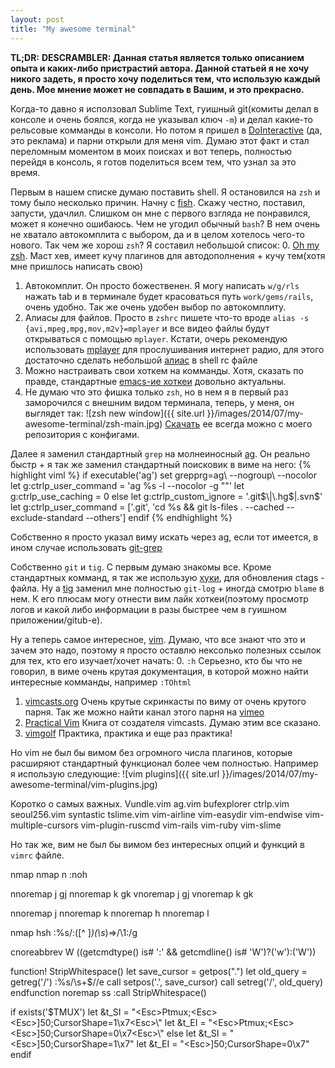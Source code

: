 ```yaml
---
layout: post
title: "My awesome terminal"
---
```


**TL;DR:**
**DESCRAMBLER: Данная статья является только описанием опыта и каких-либо пристрастий автора. 
Данной статьей я не хочу никого задеть, я просто хочу поделиться тем, что использую каждый день. 
Мое мнение может не совпадать в Вашим, и это прекрасно.** 

Когда-то давно я исползовал Sublime Text, гуишный git(комиты делал в консоле и очень боялся, когда не указывал ключ `-m`) и делал какие-то рельсовые комманды в консоли.
Но потом я пришел в [DoInteractive](http://dointeractive.ru/) (да, это реклама) и парни открыли для меня vim. 
Думаю этот факт и стал переломным моментом в моих поисках и вот теперь, полностью перейдя в консоль, я готов поделиться всем тем, что узнал за это время.

Первым в нашем списке думаю поставить shell. Я остановился на `zsh` и тому было несколько причин.
Начну с [fish](http://fishshell.com/). Скажу честно, поставил, запусти, удачлил. Слишком он мне с первого взгляда не понравился, может я конечно ошибаюсь.
Чем не угодил обычный `bash`? В нем очень не хватало автокомплита с выбором, да и в целом хотелось чего-то нового. 
Так чем же хорош `zsh`? Я составил небольшой список:
0. [Oh my zsh](https://github.com/robbyrussell/oh-my-zsh). Маст хев, имеет кучу плагинов для автодополнения + кучу тем(хотя мне пришлось написать свою)
1. Автокомплит. Он просто божественен. Я могу написать `w/g/rls` нажать tab и в терминале будет красоваться путь `work/gems/rails`, очень удобно. Так же очень удобен выбор по автокомплиту.
2. Алиасы для файлов. Просто в `zshrc` пишете что-то вроде `alias -s {avi,mpeg,mpg,mov,m2v}=mplayer` и все видео файлы будут открываться с помощью `mplayer`. Кстати, очерь рекомендую использовать [mplayer](http://www.mplayerhq.hu/) для прослушивания интернет радио, для этого достаточно сделать небольшой [алиас](https://github.com/davydovanton/dotfiles/blob/master/zsh/zshrc#L75-L76) в shell rc файле
3. Можно настраивать свои хоткем на комманды. Хотя, сказать по правде, стандартные [emacs-ие хоткеи](http://www.catonmat.net/download/readline-emacs-editing-mode-cheat-sheet.pdf) довольно актуальны.
4. Не думаю что это фишка только `zsh`, но в нем я в первый раз заморочился с внешним видом терминала, теперь, у меня, он выглядет так:
![zsh new window]({{ site.url }}/images/2014/07/my-awesome-terminal/zsh-main.jpg)
[Скачать](https://github.com/davydovanton/dotfiles/blob/master/zsh/themes/excess.zsh-theme) ее всегда можно с моего репозитория с конфигами.

Далее я заменил стандартный `grep` на молнеиносный [ag](https://github.com/ggreer/the_silver_searcher). Он реально быстр + я так же заменил стандартный поисковик в виме на него:
{% highlight viml %}
if executable('ag')
  set grepprg=ag\ --nogroup\ --nocolor
  let g:ctrlp_user_command = 'ag %s -l --nocolor -g ""'
  let g:ctrlp_use_caching = 0
else
  let g:ctrlp_custom_ignore = '\.git$\|\.hg$\|\.svn$'
  let g:ctrlp_user_command = ['.git', 'cd %s && git ls-files . --cached --exclude-standard --others']
endif
{% endhighlight %}

Собственно я просто указал виму искать через ag, если тот имеется, в ином случае использовать [git-grep](https://www.kernel.org/pub/software/scm/git/docs/git-grep.html)

Собственно `git` и `tig`. С первым думаю знакомы все. Кроме стандартных комманд, я так же использую [хуки](http://git-scm.com/book/en/Customizing-Git-Git-Hooks), для обновления ctags - файла. Ну а [tig](https://github.com/jonas/tig) заменил мне полностью `git-log` + иногда смотрю `blame` в нем. К его плюсам могу отнести вим лайк хоткеи(поэтому просмотр логов и какой либо информации в разы быстрее чем в гуишном приложении/gitub-е).

Ну а теперь самое интересное, [vim](http://en.wikipedia.org/wiki/Vim_(text_editor)). Думаю, что все знают что это и зачем это надо, поэтому я просто оставлю нексолько полезных ссылок для тех, кто его изучает/хочет начать:
0. `:h` Серьезно, кто бы что не говорил, в виме очень крутая документация, в которой можно найти интересные комманды, например `:TOhtml`
1. [vimcasts.org](http://vimcasts.org) Очень крутые скринкасты по виму от очень крутого парня. Так же можно найти канал этого парня на [vimeo](http://vimeo.com/user1690209) 
2. [Practical Vim](http://pragprog.com/book/dnvim/practical-vim) Книга от создателя vimcasts. Думаю этим все сказано. 
3. [vimgolf](http://vimgolf.com/) Практика, практика и еще раз практика!

Но vim не был бы вимом без огромного числа плагинов, которые расширяют стандартный функционал более чем полностью. Например я использую следующие:
![vim plugins]({{ site.url }}/images/2014/07/my-awesome-terminal/vim-plugins.jpg)

Коротко о самых важных.
Vundle.vim
ag.vim
bufexplorer
ctrlp.vim
seoul256.vim
syntastic
tslime.vim
vim-airline
vim-easydir
vim-endwise
vim-multiple-cursors
vim-plugin-ruscmd
vim-rails
vim-ruby
vim-slime

Но так же, вим не был бы вимом без интересных опций и функций в `vimrc` файле.

nmap <space> <leader>
nmap <leader>n :noh<CR>

nnoremap j gj
nnoremap k gk
vnoremap j gj
vnoremap k gk

nnoremap <C-j> <C-w>j
nnoremap <C-k> <C-w>k
nnoremap <C-h> <C-w>h
nnoremap <C-l> <C-w>l

nmap <leader>hsh :%s/:\([^ ]*\)\(\s*\)=>/\1:/g

cnoreabbrev <expr> W ((getcmdtype() is# ':' && getcmdline() is# 'W')?('w'):('W'))

function! StripWhitespace()
  let save_cursor = getpos(".")
  let old_query = getreg('/')
  :%s/\s\+$//e
  call setpos('.', save_cursor)
  call setreg('/', old_query)
endfunction
noremap <leader>ss :call StripWhitespace()<CR>

if exists('$TMUX')
  let &t_SI = "\<Esc>Ptmux;\<Esc>\<Esc>]50;CursorShape=1\x7\<Esc>\\"
  let &t_EI = "\<Esc>Ptmux;\<Esc>\<Esc>]50;CursorShape=0\x7\<Esc>\\"
else
  let &t_SI = "\<Esc>]50;CursorShape=1\x7"
  let &t_EI = "\<Esc>]50;CursorShape=0\x7"
endif

